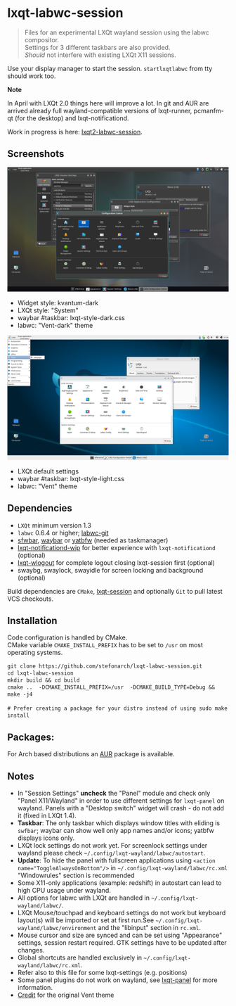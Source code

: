 # lxqt-labwc-session

>Files for an experimental LXQt wayland session using the labwc compositor.<br>
Settings for 3 different taskbars are also provided.<br>
*Should* not interfere with existing LXQt X11 sessions.

Use your display manager to start the session.
`startlxqtlabwc` from tty should work too.

**Note**

In April with LXQt 2.0 things here will improve a lot. In git and AUR are arrived
already full wayland-compatible versions of lxqt-runner, pcmanfm-qt (for the desktop)
 and lxqt-notificationd.

Work in progress is here: [lxqt2-labwc-session](https://github.com/stefonarch/lxqt-labwc-session/tree/lxqt2-labwc-session).



## Screenshots

![LXQt-labwc dark](labwc-dark.png)

* Widget style: kvantum-dark
* LXQt style: "System"
* waybar #taskbar: lxqt-style-dark.css
* labwc: "Vent-dark" theme



![LXQt-labwc dark](labwc-light.png)

* LXQt default settings
* waybar #taskbar: lxqt-style-light.css
* labwc: "Vent" theme

## Dependencies

* `LXQt` minimum version 1.3
* `labwc` 0.6.4 or higher; [labwc-git]
* [sfwbar], [waybar] or [yatbfw] (needed as taskmanager)
* [lxqt-notificationd-wip] for better experience with `lxqt-notificationd` (optional)
* [lxqt-wlogout] for complete logout closing lxqt-session first (optional)
* swaybg, swaylock, swayidle for screen locking and background (optional)

Build dependencies are `CMake`, [lxqt-session] and optionally
`Git` to pull latest VCS checkouts.

## Installation

Code configuration is handled by CMake.<br>
CMake variable `CMAKE_INSTALL_PREFIX` has to be set to `/usr` on most operating systems.

```
git clone https://github.com/stefonarch/lxqt-labwc-session.git
cd lxqt-labwc-session
mkdir build && cd build
cmake ..  -DCMAKE_INSTALL_PREFIX=/usr  -DCMAKE_BUILD_TYPE=Debug && make -j4

# Prefer creating a package for your distro instead of using sudo make install

```

## Packages:

For Arch based distributions an [AUR] package is available.

## Notes

* In "Session Settings" **uncheck** the "Panel" module and check only
  "Panel X11/Wayland" in order to use different settings for `lxqt-panel`
  on wayland. Panels with a "Desktop switch" widget will crash - do not add it (fixed in LXQt 1.4).
* **Taskbar**: The only taskbar which displays window titles with eliding is `swfbar`; waybar can show well only app names and/or icons; yatbfw displays icons only.
* LXQt lock settings do not work yet. For screenlock settings under wayland
  please check `~/.config/lxqt-wayland/labwc/autostart`.
* **Update**: To hide the panel with fullscreen applications using `<action name="ToggleAlwaysOnBottom"/>` in `~/.config/lxqt-wayland/labwc/rc.xml` "Windowrules" section is recommended
* Some X11-only applications (example: redshift) in autostart
  can lead to high CPU usage under wayland.
* All options for labwc with LXQt are handled in `~/.config/lxqt-wayland/labwc/`.
* LXQt Mouse/touchpad and keyboard settings do not work but keyboard layout(s)
  will be imported or set at first run.See
  `~/.config/lxqt-wayland/labwc/environment` and the "libinput" section in `rc.xml`.
* Mouse cursor and size are synced and can be set using "Appearance" settings, session restart required. GTK settings have to be updated after changes.
* Global shortcuts are handled exclusively in `~/.config/lxqt-wayland/labwc/rc.xml`.
* Refer also to this file for some lxqt-settings (e.g. positions)
* Some panel plugins do not work on wayland, see [lxqt-panel] for more information.
* [Credit] for the original Vent theme


[AUR]:                    https://aur.archlinux.org/packages/lxqt-labwc-session-git
[labwc-git]:              https://github.com/labwc/labwc/
[lxqt-notificationd-wip]: https://github.com/stefonarch/lxqt-notificationd/tree/wip_layer_shell_qt/
[lxqt-panel]:             https://github.com/stefonarch/LXQt-Wayland-files/blob/main/lxqt-panel.md
[lxqt-session]:           https://github.com/lxqt/lxqt-session/
[sfwbar]:                 https://github.com/LBCrion/sfwbar
[yatbfw]:                 https://github.com/selairi/yatbfw/
[waybar]:                 https://github.com/Alexays/Waybar/
[lxqt-wlogout]:           https://github.com/stefonarch/lxqt-wlogout
[Credit]:                 https://github.com/addy-dclxvi/openbox-theme-collections

